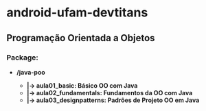 # android-ufam-devtitans
## Programação Orientada a Objetos
### Package: 
  - <b>/java-poo
    * |-> aula01_basic: Básico OO com Java
    * |-> aula02_fundamentals: Fundamentos da OO com Java
    * |-> aula03_designpatterns: Padrões de Projeto OO em Java
